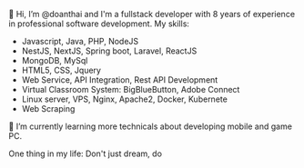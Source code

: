  👋 Hi, I’m @doanthai and I'm a fullstack developer with 8 years of experience in professional software development.
My skills:
- Javascript, Java, PHP, NodeJS
- NestJS, NextJS, Spring boot, Laravel, ReactJS
- MongoDB, MySql
- HTML5, CSS, Jquery
- Web Service, API Integration, Rest API Development
- Virtual Classroom System: BigBlueButton, Adobe Connect
- Linux server, VPS, Nginx, Apache2, Docker, Kubernete
- Web Scraping

🌱 I’m currently learning more technicals about developing mobile and game PC.

One thing in my life: Don't just dream, do

<!---
doanthai/doanthai is a ✨ special ✨ repository because its `README.md` (this file) appears on your GitHub profile.
You can click the Preview link to take a look at your changes.
--->
